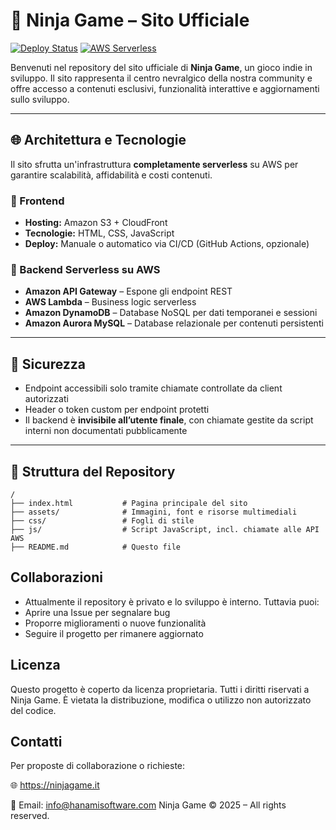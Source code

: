 # 🥷 Ninja Game – Sito Ufficiale

[![Deploy Status](https://img.shields.io/badge/deploy-automatic-green?style=flat-square)](#)
[![AWS Serverless](https://img.shields.io/badge/backend-AWS_Lambda_|_API_Gateway_|_DynamoDB_|_Aurora-yellow?style=flat-square&logo=amazon-aws)](#)

Benvenuti nel repository del sito ufficiale di **Ninja Game**, un gioco indie in sviluppo. Il sito rappresenta il centro nevralgico della nostra community e offre accesso a contenuti esclusivi, funzionalità interattive e aggiornamenti sullo sviluppo.

---

## 🌐 Architettura e Tecnologie

Il sito sfrutta un'infrastruttura **completamente serverless** su AWS per garantire scalabilità, affidabilità e costi contenuti.

### 🔸 Frontend
- **Hosting:** Amazon S3 + CloudFront
- **Tecnologie:** HTML, CSS, JavaScript
- **Deploy:** Manuale o automatico via CI/CD (GitHub Actions, opzionale)

### 🔸 Backend Serverless su AWS
- **Amazon API Gateway** – Espone gli endpoint REST
- **AWS Lambda** – Business logic serverless
- **Amazon DynamoDB** – Database NoSQL per dati temporanei e sessioni
- **Amazon Aurora MySQL** – Database relazionale per contenuti persistenti

---

## 🔐 Sicurezza

- Endpoint accessibili solo tramite chiamate controllate da client autorizzati
- Header o token custom per endpoint protetti
- Il backend è **invisibile all’utente finale**, con chiamate gestite da script interni non documentati pubblicamente

---

## 📁 Struttura del Repository

```plaintext
/
├── index.html           # Pagina principale del sito
├── assets/              # Immagini, font e risorse multimediali
├── css/                 # Fogli di stile
├── js/                  # Script JavaScript, incl. chiamate alle API AWS
├── README.md            # Questo file
```

## Collaborazioni
- Attualmente il repository è privato e lo sviluppo è interno. Tuttavia puoi:
- Aprire una Issue per segnalare bug
- Proporre miglioramenti o nuove funzionalità
- Seguire il progetto per rimanere aggiornato

## Licenza
Questo progetto è coperto da licenza proprietaria. Tutti i diritti riservati a Ninja Game.
È vietata la distribuzione, modifica o utilizzo non autorizzato del codice.

## Contatti
Per proposte di collaborazione o richieste:

🌐 https://ninjagame.it

📩 Email: info@hanamisoftware.com
Ninja Game © 2025 – All rights reserved.

